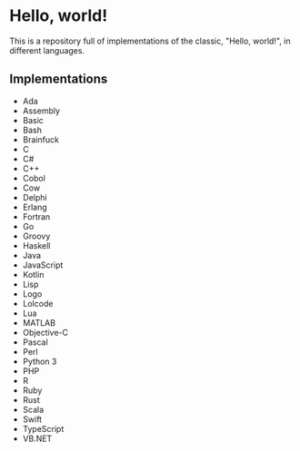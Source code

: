 # Hello, world!
This is a repository full of implementations of the classic, "Hello, world!", in different languages.

## Implementations
- Ada
- Assembly
- Basic
- Bash
- Brainfuck
- C
- C#
- C++
- Cobol
- Cow
- Delphi
- Erlang
- Fortran
- Go
- Groovy
- Haskell
- Java
- JavaScript
- Kotlin
- Lisp
- Logo
- Lolcode
- Lua
- MATLAB
- Objective-C
- Pascal
- Perl
- Python 3
- PHP
- R
- Ruby
- Rust
- Scala
- Swift
- TypeScript
- VB.NET
